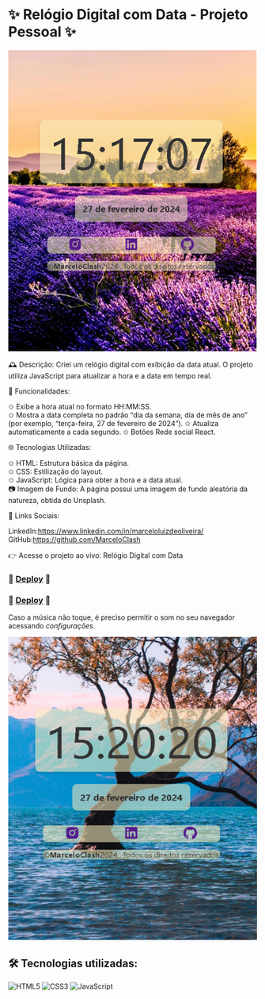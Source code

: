 # ✨ Relógio Digital com Data - Projeto Pessoal ✨

![Imgur](https://github.com/MarceloClash/relogioRedeSocila/blob/main/src/clock1.png?raw=true) 


🕰️ Descrição: Criei um relógio digital com exibição da data atual. O projeto utiliza JavaScript para atualizar a hora e a data em tempo real.

🚀 Funcionalidades:

✩ Exibe a hora atual no formato HH:MM:SS.<br>
✩ Mostra a data completa no padrão “dia da semana, dia de mês de ano” (por exemplo, “terça-feira, 27 de fevereiro de 2024”).
✩ Atualiza automaticamente a cada segundo.
✩ Botões Rede social React. <br>

🌐 Tecnologias Utilizadas:

✩ HTML: Estrutura básica da página. <br>
✩ CSS: Estilização do layout. <br>
✩ JavaScript: Lógica para obter a hora e a data atual. <br>
📷 Imagem de Fundo: A página possui uma imagem de fundo aleatória da natureza, obtida do Unsplash. <br>

🔗 Links Sociais:

LinkedIn:https://www.linkedin.com/in/marceloluizdeoliveira/
GitHub:https://github.com/MarceloClash 






👉 Acesse o projeto ao vivo: Relógio Digital com Data
### 🌌 [Deploy](https://relogiosocil.netlify.app/) 🌌
### 🌌 [Deploy](https://marceloclash.github.io/relogioRedeSocila/) 🌌

Caso a música não toque, é preciso permitir o som no seu navegador acessando _configurações_.

![Imgur](https://github.com/MarceloClash/relogioRedeSocila/blob/main/src/clock2.png?raw=true)

## 🛠 Tecnologias utilizadas:
![HTML5](https://img.shields.io/badge/HTML5-E34F26?style=for-the-badge&logo=html5&logoColor=white)
![CSS3](https://img.shields.io/badge/CSS3-1572B6?style=for-the-badge&logo=css3&logoColor=white)
![JavaScript](https://img.shields.io/badge/JavaScript-F7DF1E?style=for-the-badge&logo=javascript&logoColor=black)
